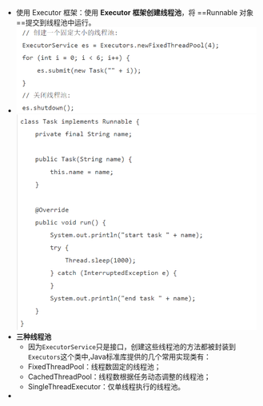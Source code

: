 - 使用 Executor 框架：使用 **Executor 框架创建线程池**，将 ==Runnable 对象==提交到线程池中运行。
- ![500](attachments/Pasted%20image%2020230227004149.png)![400](attachments/Pasted%20image%2020230227004120.png)
- **三种线程池**
	- 因为`ExecutorService`只是接口，创建这些线程池的方法都被封装到`Executors`这个类中,Java标准库提供的几个常用实现类有：
	-   FixedThreadPool：线程数固定的线程池；
	-   CachedThreadPool：线程数根据任务动态调整的线程池；
	-   SingleThreadExecutor：仅单线程执行的线程池。
- 